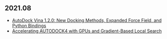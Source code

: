 ## 2021.08

- [AutoDock Vina 1.2.0: New Docking Methods, Expanded Force Field, and Python Bindings](./acs.jcim.1c00203.pdf)
- [Accelerating AUTODOCK4 with GPUs and Gradient-Based Local Search](acs.jctc.0c01006.pdf)
